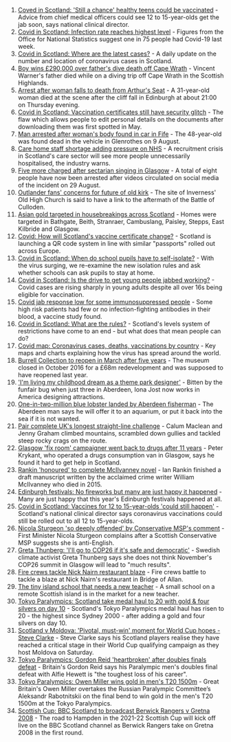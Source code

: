 1. [Coved in Scotland: 'Still a chance' healthy teens could be vaccinated](https://www.bbc.co.uk/news/uk-scotland-58439024?at_medium=RSS&at_campaign=KARANGA) - Advice from chief medical officers could see 12 to 15-year-olds get the jab soon, says national clinical director.
2. [Covid in Scotland: Infection rate reaches highest level](https://www.bbc.co.uk/news/uk-scotland-58437868?at_medium=RSS&at_campaign=KARANGA) - Figures from the Office for National Statistics suggest one in 75 people had Covid-19 last week.
3. [Covid in Scotland: Where are the latest cases?](https://www.bbc.co.uk/news/uk-scotland-53511877?at_medium=RSS&at_campaign=KARANGA) - A daily update on the number and location of coronavirus cases in Scotland.
4. [Boy wins £290,000 over father's dive death off Cape Wrath](https://www.bbc.co.uk/news/uk-scotland-highlands-islands-58434723?at_medium=RSS&at_campaign=KARANGA) - Vincent Warner's father died while on a diving trip off Cape Wrath in the Scottish Highlands.
5. [Arrest after woman falls to death from Arthur's Seat](https://www.bbc.co.uk/news/uk-scotland-edinburgh-east-fife-58436735?at_medium=RSS&at_campaign=KARANGA) - A 31-year-old woman died at the scene after the cliff fall in Edinburgh at about 21:00 on Thursday evening.
6. [Covid in Scotland: Vaccination certificates still have security glitch](https://www.bbc.co.uk/news/uk-scotland-58435664?at_medium=RSS&at_campaign=KARANGA) - The flaw which allows people to edit personal details on the documents after downloading them was first spotted in May.
7. [Man arrested after woman's body found in car in Fife](https://www.bbc.co.uk/news/uk-scotland-edinburgh-east-fife-58435264?at_medium=RSS&at_campaign=KARANGA) - The 48-year-old was found dead in the vehicle in Glenrothes on 9 August.
8. [Care home staff shortage adding pressure on NHS](https://www.bbc.co.uk/news/uk-scotland-58434804?at_medium=RSS&at_campaign=KARANGA) - A recruitment crisis in Scotland's care sector will see more people unnecessarily hospitalised, the industry warns.
9. [Five more charged after sectarian singing in Glasgow](https://www.bbc.co.uk/news/uk-scotland-glasgow-west-58436732?at_medium=RSS&at_campaign=KARANGA) - A total of eight people have now been arrested after videos circulated on social media of the incident on 29 August.
10. [Outlander fans' concerns for future of old kirk](https://www.bbc.co.uk/news/uk-scotland-highlands-islands-58434716?at_medium=RSS&at_campaign=KARANGA) - The site of Inverness' Old High Church is said to have a link to the aftermath of the Battle of Culloden.
11. [Asian gold targeted in housebreakings across Scotland](https://www.bbc.co.uk/news/uk-scotland-58435259?at_medium=RSS&at_campaign=KARANGA) - Homes were targeted in Bathgate, Beith, Stranraer, Cambuslang, Paisley, Stepps, East Kilbride and Glasgow.
12. [Covid: How will Scotland's vaccine certificate change?](https://www.bbc.co.uk/news/uk-scotland-57519070?at_medium=RSS&at_campaign=KARANGA) - Scotland is launching a QR code system in line with similar "passports" rolled out across Europe.
13. [Covid in Scotland: When do school pupils have to self-isolate?](https://www.bbc.co.uk/news/uk-scotland-58381883?at_medium=RSS&at_campaign=KARANGA) - With the virus surging, we re-examine the new isolation rules and ask whether schools can ask pupils to stay at home.
14. [Covid in Scotland: Is the drive to get young people jabbed working?](https://www.bbc.co.uk/news/uk-scotland-58342389?at_medium=RSS&at_campaign=KARANGA) - Covid cases are rising sharply in young adults despite all over 16s being eligible for vaccination.
15. [Covid jab response low for some immunosuppressed people](https://www.bbc.co.uk/news/health-58317261?at_medium=RSS&at_campaign=KARANGA) - Some high risk patients had few or no infection-fighting antibodies in their blood, a vaccine study found.
16. [Covid in Scotland: What are the rules?](https://www.bbc.co.uk/news/uk-scotland-53166816?at_medium=RSS&at_campaign=KARANGA) - Scotland's levels system of restrictions have come to an end - but what does that mean people can do?
17. [Covid map: Coronavirus cases, deaths, vaccinations by country](https://www.bbc.co.uk/news/world-51235105?at_medium=RSS&at_campaign=KARANGA) - Key maps and charts explaining how the virus has spread around the world.
18. [Burrell Collection to reopen in March after five years](https://www.bbc.co.uk/news/uk-scotland-58421389?at_medium=RSS&at_campaign=KARANGA) - The museum closed in October 2016 for a £68m redevelopment and was supposed to have reopened last year.
19. ['I'm living my childhood dream as a theme park designer'](https://www.bbc.co.uk/news/uk-scotland-north-east-orkney-shetland-58308830?at_medium=RSS&at_campaign=KARANGA) - Bitten by the funfair bug when just three in Aberdeen, Iona Jost now works in America designing attractions.
20. [One-in-two-million blue lobster landed by Aberdeen fisherman](https://www.bbc.co.uk/news/uk-scotland-north-east-orkney-shetland-58420028?at_medium=RSS&at_campaign=KARANGA) - The Aberdeen man says he will offer it to an aquarium, or put it back into the sea if it is not wanted.
21. [Pair complete UK's longest straight-line challenge](https://www.bbc.co.uk/news/uk-scotland-58400061?at_medium=RSS&at_campaign=KARANGA) - Calum Maclean and Jenny Graham climbed mountains, scrambled down gullies and tackled steep rocky crags on the route.
22. [Glasgow 'fix room' campaigner went back to drugs after 11 years](https://www.bbc.co.uk/news/uk-scotland-58389161?at_medium=RSS&at_campaign=KARANGA) - Peter Krykant, who operated a drugs consumption van in Glasgow, says he found it hard to get help in Scotland.
23. [Rankin 'honoured' to complete McIlvanney novel](https://www.bbc.co.uk/news/uk-scotland-58389121?at_medium=RSS&at_campaign=KARANGA) - Ian Rankin finished a draft manuscript written by the acclaimed crime writer William McIlvanney who died in 2015.
24. [Edinburgh festivals: No fireworks but many are just happy it happened](https://www.bbc.co.uk/news/uk-scotland-58394733?at_medium=RSS&at_campaign=KARANGA) - Many are just happy that this year's Edinburgh festivals happened at all.
25. [Covid in Scotland: Vaccines for 12 to 15-year-olds 'could still happen'](https://www.bbc.co.uk/news/uk-scotland-58442749?at_medium=RSS&at_campaign=KARANGA) - Scotland's national clinical director says coronavirus vaccinations could still be rolled out to all 12 to 15-year-olds.
26. [Nicola Sturgeon 'so deeply offended' by Conservative MSP's comment](https://www.bbc.co.uk/news/uk-scotland-58423484?at_medium=RSS&at_campaign=KARANGA) - First Minister Nicola Sturgeon complains after a Scottish Conservative MSP suggests she is anti-English.
27. [Greta Thunberg: 'I'll go to COP26 if it's safe and democratic'](https://www.bbc.co.uk/news/uk-scotland-58388980?at_medium=RSS&at_campaign=KARANGA) - Swedish climate activist Greta Thunberg says she does not think November's COP26 summit in Glasgow will lead to "much results".
28. [Fire crews tackle Nick Nairn restaurant blaze](https://www.bbc.co.uk/news/uk-scotland-58378152?at_medium=RSS&at_campaign=KARANGA) - Fire crews battle to tackle a blaze at Nick Nairn's restaurant in Bridge of Allan.
29. [The tiny island school that needs a new teacher](https://www.bbc.co.uk/news/uk-scotland-58363674?at_medium=RSS&at_campaign=KARANGA) - A small school on a remote Scottish island is in the market for a new teacher.
30. [Tokyo Paralympics: Scotland take medal haul to 20 with gold & four silvers on day 10](https://www.bbc.co.uk/sport/disability-sport/58432523?at_medium=RSS&at_campaign=KARANGA) - Scotland's Tokyo Paralympics medal haul has risen to 20 - the highest since Sydney 2000 - after adding a gold and four silvers on day 10.
31. [Scotland v Moldova: 'Pivotal, must-win' moment for World Cup hopes - Steve Clarke](https://www.bbc.co.uk/sport/football/58365963?at_medium=RSS&at_campaign=KARANGA) - Steve Clarke says his Scotland players realise they have reached a critical stage in their World Cup qualifying campaign as they host Moldova on Saturday.
32. [Tokyo Paralympics: Gordon Reid 'heartbroken' after doubles finals defeat](https://www.bbc.co.uk/sport/disability-sport/58436720?at_medium=RSS&at_campaign=KARANGA) - Britain's Gordon Reid says his Paralympic men's doubles final defeat with Alfie Hewett is "the toughest loss of his career".
33. [Tokyo Paralympics: Owen Miller wins gold in men's T20 1500m](https://www.bbc.co.uk/sport/av/disability-sport/58432558?at_medium=RSS&at_campaign=KARANGA) - Great Britain's Owen Miller overtakes the Russian Paralympic Committee’s Aleksandr Rabotnitskii on the final bend to win gold in the men's T20 1500m at the Tokyo Paralympics.
34. [Scottish Cup: BBC Scotland to broadcast Berwick Rangers v Gretna 2008](https://www.bbc.co.uk/sport/football/58423681?at_medium=RSS&at_campaign=KARANGA) - The road to Hampden in the 2021-22 Scottish Cup will kick off live on the BBC Scotland channel as Berwick Rangers take on Gretna 2008 in the first round.
